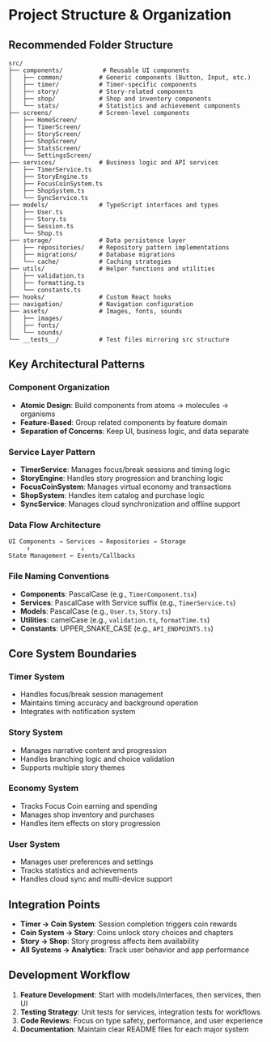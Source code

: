 # Project Structure & Organization

## Recommended Folder Structure

```
src/
├── components/           # Reusable UI components
│   ├── common/          # Generic components (Button, Input, etc.)
│   ├── timer/           # Timer-specific components
│   ├── story/           # Story-related components
│   ├── shop/            # Shop and inventory components
│   └── stats/           # Statistics and achievement components
├── screens/             # Screen-level components
│   ├── HomeScreen/
│   ├── TimerScreen/
│   ├── StoryScreen/
│   ├── ShopScreen/
│   ├── StatsScreen/
│   └── SettingsScreen/
├── services/            # Business logic and API services
│   ├── TimerService.ts
│   ├── StoryEngine.ts
│   ├── FocusCoinSystem.ts
│   ├── ShopSystem.ts
│   └── SyncService.ts
├── models/              # TypeScript interfaces and types
│   ├── User.ts
│   ├── Story.ts
│   ├── Session.ts
│   └── Shop.ts
├── storage/             # Data persistence layer
│   ├── repositories/    # Repository pattern implementations
│   ├── migrations/      # Database migrations
│   └── cache/           # Caching strategies
├── utils/               # Helper functions and utilities
│   ├── validation.ts
│   ├── formatting.ts
│   └── constants.ts
├── hooks/               # Custom React hooks
├── navigation/          # Navigation configuration
├── assets/              # Images, fonts, sounds
│   ├── images/
│   ├── fonts/
│   └── sounds/
└── __tests__/           # Test files mirroring src structure
```

## Key Architectural Patterns

### Component Organization
- **Atomic Design**: Build components from atoms → molecules → organisms
- **Feature-Based**: Group related components by feature domain
- **Separation of Concerns**: Keep UI, business logic, and data separate

### Service Layer Pattern
- **TimerService**: Manages focus/break sessions and timing logic
- **StoryEngine**: Handles story progression and branching logic
- **FocusCoinSystem**: Manages virtual economy and transactions
- **ShopSystem**: Handles item catalog and purchase logic
- **SyncService**: Manages cloud synchronization and offline support

### Data Flow Architecture
```
UI Components → Services → Repositories → Storage
     ↑              ↓
State Management ← Events/Callbacks
```

### File Naming Conventions
- **Components**: PascalCase (e.g., `TimerComponent.tsx`)
- **Services**: PascalCase with Service suffix (e.g., `TimerService.ts`)
- **Models**: PascalCase (e.g., `User.ts`, `Story.ts`)
- **Utilities**: camelCase (e.g., `validation.ts`, `formatTime.ts`)
- **Constants**: UPPER_SNAKE_CASE (e.g., `API_ENDPOINTS.ts`)

## Core System Boundaries

### Timer System
- Handles focus/break session management
- Maintains timing accuracy and background operation
- Integrates with notification system

### Story System
- Manages narrative content and progression
- Handles branching logic and choice validation
- Supports multiple story themes

### Economy System
- Tracks Focus Coin earning and spending
- Manages shop inventory and purchases
- Handles item effects on story progression

### User System
- Manages user preferences and settings
- Tracks statistics and achievements
- Handles cloud sync and multi-device support

## Integration Points

- **Timer → Coin System**: Session completion triggers coin rewards
- **Coin System → Story**: Coins unlock story choices and chapters
- **Story → Shop**: Story progress affects item availability
- **All Systems → Analytics**: Track user behavior and app performance

## Development Workflow

1. **Feature Development**: Start with models/interfaces, then services, then UI
2. **Testing Strategy**: Unit tests for services, integration tests for workflows
3. **Code Reviews**: Focus on type safety, performance, and user experience
4. **Documentation**: Maintain clear README files for each major system